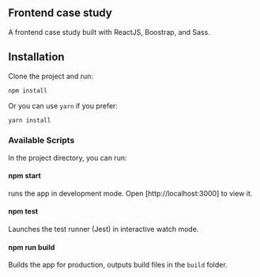 ## Frontend case study

A frontend case study built with ReactJS, Boostrap, and Sass.

## Installation

Clone the project and run:

```bash
npm install
```

Or you can use `yarn` if you prefer:

```bash
yarn install
```

### Available Scripts

In the project directory, you can run:

#### npm start

runs the app in development mode. Open [http://localhost:3000] to view it.

#### npm test

Launches the test runner (Jest) in interactive watch mode.

#### npm run build

Builds the app for production, outputs build files in the `build` folder.

